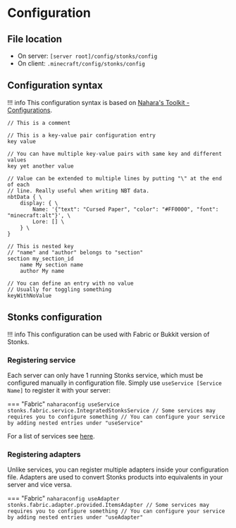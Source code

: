 # Configuration
## File location
- On server: `[server root]/config/stonks/config`
- On client: `.minecraft/config/stonks/config`

## Configuration syntax
!!! info
    This configuration syntax is based on [Nahara's Toolkit - Configurations](https://github.com/nahkd123/nahara-toolkit).

```naharaconfig
// This is a comment

// This is a key-value pair configuration entry
key value

// You can have multiple key-value pairs with same key and different values
key yet another value

// Value can be extended to multiple lines by putting "\" at the end of each
// line. Really useful when writing NBT data.
nbtData { \
    display: { \
        Name: '{"text": "Cursed Paper", "color": "#FF0000", "font": "minecraft:alt"}', \
        Lore: [] \
    } \
}

// This is nested key
// "name" and "author" belongs to "section"
section my_section_id
    name My section name
    author My name

// You can define an entry with no value
// Usually for toggling something
keyWithNoValue
```

## Stonks configuration
!!! info
    This configuration can be used with Fabric or Bukkit version of Stonks.

### Registering service
Each server can only have 1 running Stonks service, which must be configured manually in configuration file. Simply use `useService [Service Name]` to register it with your server:

=== "Fabric"
    ```naharaconfig
    useService stonks.fabric.service.IntegratedStonksService
        // Some services may requires you to configure something
        // You can configure your service by adding nested entries under "useService"
    ```

For a list of services see [here](../References/Services/IntegratedStonksService.md).

### Registering adapters
Unlike services, you can register multiple adapters inside your configuration file. Adapters are used to convert Stonks products into equivalents in your server and vice versa.

=== "Fabric"
    ```naharaconfig
    useAdapter stonks.fabric.adapter.provided.ItemsAdapter
        // Some services may requires you to configure something
        // You can configure your service by adding nested entries under "useAdapter"
    ```
